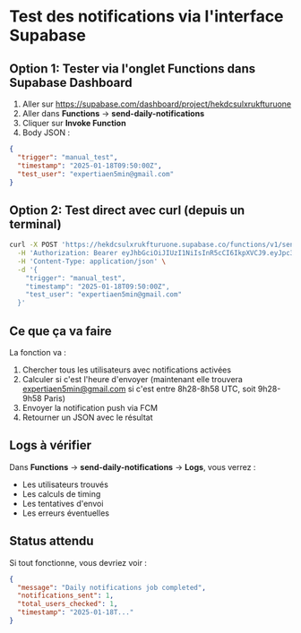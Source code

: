 # Test des notifications via l'interface Supabase

## Option 1: Tester via l'onglet Functions dans Supabase Dashboard

1. Aller sur https://supabase.com/dashboard/project/hekdcsulxrukfturuone
2. Aller dans **Functions** → **send-daily-notifications**
3. Cliquer sur **Invoke Function**
4. Body JSON :
```json
{
  "trigger": "manual_test",
  "timestamp": "2025-01-18T09:50:00Z",
  "test_user": "expertiaen5min@gmail.com"
}
```

## Option 2: Test direct avec curl (depuis un terminal)

```bash
curl -X POST 'https://hekdcsulxrukfturuone.supabase.co/functions/v1/send-daily-notifications' \
  -H 'Authorization: Bearer eyJhbGciOiJIUzI1NiIsInR5cCI6IkpXVCJ9.eyJpc3MiOiJzdXBhYmFzZSIsInJlZiI6Imhla2Rjc3VseHJ1a2Z0dXJ1b25lIiwicm9sZSI6InNlcnZpY2Vfcm9sZSIsImlhdCI6MTcyNTU1MjkyMywiZXhwIjoyMDQxMTI4OTIzfQ.eyJhbGciOiJIUzI1NiIsInR5cCI6IkpXVCJ9.eyJpc3MiOiJzdXBhYmFzZSIsInJlZiI6Imhla2Rjc3VseHJ1a2Z0dXJ1b25lIiwicm9sZSI6InNlcnZpY2Vfcm9sZSIsImlhdCI6MTc1NDA1MTIwNCwiZXhwIjoyMDY5NjI3MjA0fQ.sEy3z7nvaQ-k9KrXUa47ATyfRrEtvmzdxusgfjVPylk' \
  -H 'Content-Type: application/json' \
  -d '{
    "trigger": "manual_test",
    "timestamp": "2025-01-18T09:50:00Z",
    "test_user": "expertiaen5min@gmail.com"
  }'
```

## Ce que ça va faire

La fonction va :
1. Chercher tous les utilisateurs avec notifications activées
2. Calculer si c'est l'heure d'envoyer (maintenant elle trouvera expertiaen5min@gmail.com si c'est entre 8h28-8h58 UTC, soit 9h28-9h58 Paris)
3. Envoyer la notification push via FCM
4. Retourner un JSON avec le résultat

## Logs à vérifier

Dans **Functions** → **send-daily-notifications** → **Logs**, vous verrez :
- Les utilisateurs trouvés
- Les calculs de timing  
- Les tentatives d'envoi
- Les erreurs éventuelles

## Status attendu

Si tout fonctionne, vous devriez voir :
```json
{
  "message": "Daily notifications job completed",
  "notifications_sent": 1,
  "total_users_checked": 1,
  "timestamp": "2025-01-18T..."
}
```
